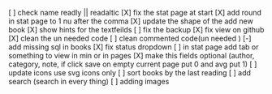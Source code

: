 [ ] check name readly || readaltic 
[X] fix the stat page at start
[X] add round in stat page to 1 nu after the comma
[X] update the shape of the add new book 
[X] show hints for the textfeilds
[ ] fix the backup 
[X] fix view on github
[X] clean the un needed code
[ ] clean commented code(un needed )
[-] add missing sql in books 
[X] fix status dropdown
[ ] in stat page add tab or something to view in min or in pages
[X] make this fields optional (author, category, note, if click save on empty current page put 0 and avg put 1)
[ ] update icons use svg icons only
[ ] sort books by the last reading
[ ] add search (search in every thing) 
[ ] adding images
